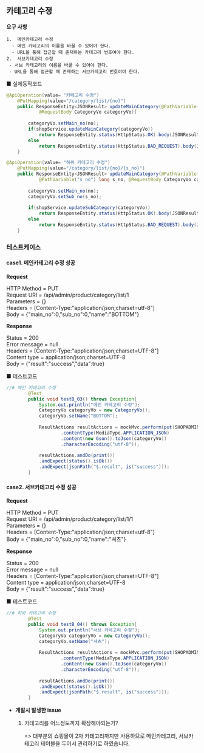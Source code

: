 ## 카테고리 수정

 **요구 사항**

 	1.  메인카테고리 수정	
      - 메인 카테고리의 이름을 바꿀 수 있어야 한다.
      - URL을 통해 접근할 때 존재하는 카테고리 번호여야 한다.
	2.  서브카테고리 수정
     - 서브 카테고리의 이름을 바꿀 수 있어야 한다.
     - URL을 통해 접근할 때 존재하는 서브카테고리 번호여야 한다.



■ 실제동작코드 

```java
@ApiOperation(value= "카테고리 수정")
	@PutMapping(value="/category/list/{no}")
	public ResponseEntity<JSONResult> updateMainCategory(@PathVariable("no") long no,
			@RequestBody CategoryVo categoryVo){
		
		categoryVo.setMain_no(no);
		if(shopService.updateMainCategory(categoryVo))
			return ResponseEntity.status(HttpStatus.OK).body(JSONResult.success(true));
		else
			return ResponseEntity.status(HttpStatus.BAD_REQUEST).body(JSONResult.fail("메인 카테고리 수정 실패"));
	}
```

```java
@ApiOperation(value= "하위 카테고리 수정")
	@PutMapping(value="/category/list/{no}/{s_no}")
	public ResponseEntity<JSONResult> updateMainCategory(@PathVariable("no") long no,
			@PathVariable("s_no") long s_no, @RequestBody CategoryVo categoryVo){
		
		categoryVo.setMain_no(no);
		categoryVo.setSub_no(s_no);
		
		if(shopService.updateSubCategory(categoryVo))
			return ResponseEntity.status(HttpStatus.OK).body(JSONResult.success(true));
		else
			return ResponseEntity.status(HttpStatus.BAD_REQUEST).body(JSONResult.fail("서브 카테고리 수정 실패"));
	}
```



### 테스트케이스

#### case1.  메인카테고리 수정 성공

**Request**

 HTTP Method = PUT<br>
      Request URI = /api/admin/product/category/list/1<br>
       Parameters = {}<br>
          Headers = [Content-Type:"application/json;charset=utf-8"]<br>
             Body = {"main_no":0,"sub_no":0,"name":"BOTTOM"}



**Response**

Status = 200<br>
    Error message = null<br>
          Headers = [Content-Type:"application/json;charset=UTF-8"]<br>
     Content type = application/json;charset=UTF-8<br>
             Body = {"result":"success","data":true}

■  테스트코드

```java
//# 메인 카테고리 수정
		@Test
		public void testB_03() throws Exception{
			System.out.println("메인 카테고리 수정");
			CategoryVo categoryVo = new CategoryVo();
			categoryVo.setName("BOTTOM");
			
			ResultActions resultActions = mockMvc.perform(put(SHOPADMINURL+"/category/list/{no}", 1L)
					.contentType(MediaType.APPLICATION_JSON)
					.content(new Gson().toJson(categoryVo))
					.characterEncoding("utf-8"));
			
			resultActions.andDo(print())
			.andExpect(status().isOk())
			.andExpect(jsonPath("$.result", is("success")));
		}
```



#### case2. 서브카테고리 수정 성공

**Request**

HTTP Method = PUT<br>
      Request URI = /api/admin/product/category/list/1/1<br>
       Parameters = {}<br>
          Headers = [Content-Type:"application/json;charset=utf-8"]<br>
             Body = {"main_no":0,"sub_no":0,"name":"셔츠"}

**Response**

 Status = 200<br>
    Error message = null<br>
          Headers = [Content-Type:"application/json;charset=UTF-8"]<br>
     Content type = application/json;charset=UTF-8<br>
             Body = {"result":"success","data":true}

■  테스트코드

```java
//# 하위 카테고리 수정
		@Test
		public void testB_04() throws Exception{
			System.out.println("서브 카테고리 수정");
			CategoryVo categoryVo = new CategoryVo();
			categoryVo.setName("셔츠");
			
			ResultActions resultActions = mockMvc.perform(put(SHOPADMINURL+"/category/list/{no}/{s_no}",1L,1L)
					.contentType(MediaType.APPLICATION_JSON)
					.content(new Gson().toJson(categoryVo))
					.characterEncoding("utf-8"));
			
			resultActions.andDo(print())
			.andExpect(status().isOk())
			.andExpect(jsonPath("$.result", is("success")));
		}
```



- <b>개발시 발생한 issue</b>

  1. 카테고리를 어느정도까지 확장해야되는가? 

     => 대부분의 쇼핑몰이 2차 카테고리까지만 사용하므로 메인카테고리, 서브카테고리 테이블을 두어서 관리하기로 하였습니다.